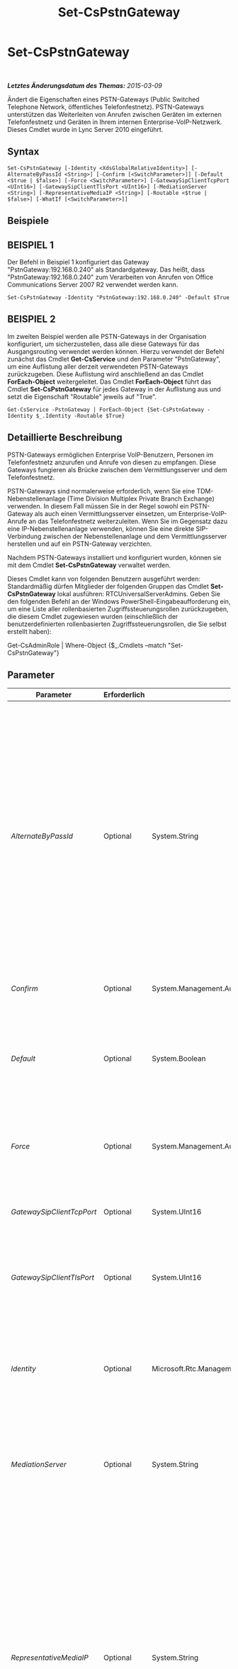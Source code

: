 ﻿---
title: Set-CsPstnGateway
TOCTitle: Set-CsPstnGateway
ms:assetid: 5d61e7e5-dacb-4dd3-bdd5-b757d98181d3
ms:mtpsurl: https://technet.microsoft.com/de-de/library/Gg398408(v=OCS.15)
ms:contentKeyID: 49294139
ms.date: 05/19/2016
mtps_version: v=OCS.15
ms.translationtype: HT
---

# Set-CsPstnGateway

 

_**Letztes Änderungsdatum des Themas:** 2015-03-09_

Ändert die Eigenschaften eines PSTN-Gateways (Public Switched Telephone Network, öffentliches Telefonfestnetz). PSTN-Gateways unterstützen das Weiterleiten von Anrufen zwischen Geräten im externen Telefonfestnetz und Geräten in Ihrem internen Enterprise-VoIP-Netzwerk. Dieses Cmdlet wurde in Lync Server 2010 eingeführt.

## Syntax

    Set-CsPstnGateway [-Identity <XdsGlobalRelativeIdentity>] [-AlternateByPassId <String>] [-Confirm [<SwitchParameter>]] [-Default <$true | $false>] [-Force <SwitchParameter>] [-GatewaySipClientTcpPort <UInt16>] [-GatewaySipClientTlsPort <UInt16>] [-MediationServer <String>] [-RepresentativeMediaIP <String>] [-Routable <$true | $false>] [-WhatIf [<SwitchParameter>]]

## Beispiele

## BEISPIEL 1

Der Befehl in Beispiel 1 konfiguriert das Gateway "PstnGateway:192.168.0.240" als Standardgateway. Das heißt, dass "PstnGateway:192.168.0.240" zum Verarbeiten von Anrufen von Office Communications Server 2007 R2 verwendet werden kann.

    Set-CsPstnGateway -Identity "PstnGateway:192.168.0.240" -Default $True

## BEISPIEL 2

Im zweiten Beispiel werden alle PSTN-Gateways in der Organisation konfiguriert, um sicherzustellen, dass alle diese Gateways für das Ausgangsrouting verwendet werden können. Hierzu verwendet der Befehl zunächst das Cmdlet **Get-CsService** und den Parameter "PstnGateway", um eine Auflistung aller derzeit verwendeten PSTN-Gateways zurückzugeben. Diese Auflistung wird anschließend an das Cmdlet **ForEach-Object** weitergeleitet. Das Cmdlet **ForEach-Object** führt das Cmdlet **Set-CsPstnGateway** für jedes Gateway in der Auflistung aus und setzt die Eigenschaft "Routable" jeweils auf "True".

    Get-CsService -PstnGateway | ForEach-Object {Set-CsPstnGateway -Identity $_.Identity -Routable $True}

## Detaillierte Beschreibung

PSTN-Gateways ermöglichen Enterprise VoIP-Benutzern, Personen im Telefonfestnetz anzurufen und Anrufe von diesen zu empfangen. Diese Gateways fungieren als Brücke zwischen dem Vermittlungsserver und dem Telefonfestnetz.

PSTN-Gateways sind normalerweise erforderlich, wenn Sie eine TDM-Nebenstellenanlage (Time Division Multiplex Private Branch Exchange) verwenden. In diesem Fall müssen Sie in der Regel sowohl ein PSTN-Gateway als auch einen Vermittlungsserver einsetzen, um Enterprise-VoIP-Anrufe an das Telefonfestnetz weiterzuleiten. Wenn Sie im Gegensatz dazu eine IP-Nebenstellenanlage verwenden, können Sie eine direkte SIP-Verbindung zwischen der Nebenstellenanlage und dem Vermittlungsserver herstellen und auf ein PSTN-Gateway verzichten.

Nachdem PSTN-Gateways installiert und konfiguriert wurden, können sie mit dem Cmdlet **Set-CsPstnGateway** verwaltet werden.

Dieses Cmdlet kann von folgenden Benutzern ausgeführt werden: Standardmäßig dürfen Mitglieder der folgenden Gruppen das Cmdlet **Set-CsPstnGateway** lokal ausführen: RTCUniversalServerAdmins. Geben Sie den folgenden Befehl an der Windows PowerShell-Eingabeaufforderung ein, um eine Liste aller rollenbasierten Zugriffssteuerungsrollen zurückzugeben, die diesem Cmdlet zugewiesen wurden (einschließlich der benutzerdefinierten rollenbasierten Zugriffssteuerungsrollen, die Sie selbst erstellt haben):

Get-CsAdminRole | Where-Object {$\_.Cmdlets –match "Set-CsPstnGateway"}

## Parameter


<table>
<colgroup>
<col style="width: 25%" />
<col style="width: 25%" />
<col style="width: 25%" />
<col style="width: 25%" />
</colgroup>
<thead>
<tr class="header">
<th>Parameter</th>
<th>Erforderlich</th>
<th>Typ</th>
<th>Beschreibung</th>
</tr>
</thead>
<tbody>
<tr class="odd">
<td><p><em>AlternateByPassId</em></p></td>
<td><p>Optional</p></td>
<td><p>System.String</p></td>
<td><p>GUID (Globally Unique Identifier), die die alternative ID für die Umgehung darstellt. Diese ID wird automatisch von Lync Server generiert und dient zum Vermeiden von HCR (Hairpin Call Routing). Je nach Konfiguration Ihres Systems kann HCR den Vermittlungsserver automatisch umgehen, ohne dass Sie einzelne Subnetze definieren und allen Standorten und Regionen zuordnen müssen.</p>
<p>Hierzu müssen Sie in der Regel die Umgehung global aktivieren, um Netzwerkkonfigurationsstandorte und -regionen zu verwenden, und anschließend die Umgehung in der Trunkkonfiguration für Ihr PSTN-Gateway aktivieren.</p>
<p>HCR liegt vor, wenn ein aus dem Telefonfestnetz eingehender Anruf über die Anrufweiterleitung oder über das gleichzeitige Klingeln an das Netzwerk zurückgeleitet wird.</p></td>
</tr>
<tr class="even">
<td><p><em>Confirm</em></p></td>
<td><p>Optional</p></td>
<td><p>System.Management.Automation.SwitchParameter</p></td>
<td><p>Fordert Sie vor der Ausführung des Befehls zum Bestätigen auf.</p></td>
</tr>
<tr class="odd">
<td><p><em>Default</em></p></td>
<td><p>Optional</p></td>
<td><p>System.Boolean</p></td>
<td><p>Bei Festlegung auf &quot;True&quot; verarbeitet dieses Gateway Anrufe, die von Office Communications Server 2007 R2 gesendet werden. In der Auflistung von Gateways, die von einem einzelnen Vermittlungsserver verwaltet werden, kann es nur ein Standardgateway geben.</p></td>
</tr>
<tr class="even">
<td><p><em>Force</em></p></td>
<td><p>Optional</p></td>
<td><p>System.Management.Automation.SwitchParameter</p></td>
<td><p>Unterdrückt die Anzeige von Bestätigungsaufforderungen oder Meldungen bei nicht schwerwiegenden Fehlern, die beim Ausführen des Cmdlets auftreten können.</p></td>
</tr>
<tr class="odd">
<td><p><em>GatewaySipClientTcpPort</em></p></td>
<td><p>Optional</p></td>
<td><p>System.UInt16</p></td>
<td><p>Überwachter Port für die Kommunikation mit Vermittlungsservern über TCP (Transmission Control Protocol). Der Standardwert lautet 5066.</p></td>
</tr>
<tr class="even">
<td><p><em>GatewaySipClientTlsPort</em></p></td>
<td><p>Optional</p></td>
<td><p>System.UInt16</p></td>
<td><p>Überwachter Port für die Kommunikation mit Vermittlungsservern über das TLS-Protokoll (Transport Layer Security). Der Standardwert lautet 5067.</p></td>
</tr>
<tr class="odd">
<td><p><em>Identity</em></p></td>
<td><p>Optional</p></td>
<td><p>Microsoft.Rtc.Management.Xds.XdsGlobalRelativeIdentity</p></td>
<td><p>Dienstidentität des zu ändernden PSTN-Gateways. Beispiel: -Identity &quot;PstnGateway:192.168.0.240&quot;.</p>
<p>Beachten Sie, dass Sie das Präfix &quot;PstnGatewayServer:&quot; beim Angeben eines PSTN-Gateways auch auslassen können. Beispiel: -Identity &quot;atl-cs-001.litwareinc.com&quot;.</p>
<p></p></td>
</tr>
<tr class="even">
<td><p><em>MediationServer</em></p></td>
<td><p>Optional</p></td>
<td><p>System.String</p></td>
<td><p>Dienstidentität des Vermittlungsservers, der dem PSTN-Gateway zugeordnet werden soll. Beispiel: -MediationServer &quot;MediationServer:atl-cs-001.litwareinc.com&quot;.</p></td>
</tr>
<tr class="odd">
<td><p><em>RepresentativeMediaIP</em></p></td>
<td><p>Optional</p></td>
<td><p>System.String</p></td>
<td><p>IP-Adresse des dem Gateway zugeordneten Medienprozessors, vorausgesetzt, der Prozessorstandort unterscheidet sich von der Signaladresse. Sowohl Medienumgehung als auch Anrufsteuerung basieren auf dem Standort des Gatewaymedienprozessors. Standardmäßig stimmt dieser mit der Signaladresse überein. Wenn sich die beiden Standorte unterscheiden (wenn der Medienprozessor sich beispielsweise an einem Remotestandort und der Signalpeer sich am zentralen Standort befindet), muss &quot;RepresentativeMediaIP&quot; mit der IP-Adresse des Medienprozessors konfiguriert werden.</p>
<p>Wenn Sie mehrere Medienprozessoren mit jeweils einer eigenen IP-Adresse an demselben Standort bereitgestellt haben, können Sie eine dieser IP-Adressen bei der Konfiguration der Eigenschaft &quot;RepresentativeMediaIP&quot; verwenden.</p></td>
</tr>
<tr class="even">
<td><p><em>Routable</em></p></td>
<td><p>Optional</p></td>
<td><p>System.Boolean</p></td>
<td><p>Bei Festlegung auf &quot;True&quot; kann das Gateway beim Ausgangsrouting verwendet werden.</p></td>
</tr>
<tr class="odd">
<td><p><em>WhatIf</em></p></td>
<td><p>Optional</p></td>
<td><p>System.Management.Automation.SwitchParameter</p></td>
<td><p>Beschreibt die Auswirkungen einer Ausführung des Befehls, ohne den Befehl tatsächlich auszuführen.</p></td>
</tr>
</tbody>
</table>


## Eingabetypen

Keine. Das Cmdlet **Get-CsPstnGateway** akzeptiert keine weitergeleitete Eingabe.

## Rückgabetypen

Mit dem Cmdlet **Set-CsPstnGateway** werden keine Objekte oder Werte zurückgegeben. Stattdessen ändert das Cmdlet vorhandene Instanzen des Objekts "Microsoft.Rtc.Management.Xds.DisplayPstnGateway".

## Siehe auch

#### Weitere Ressourcen

[Get-CsService](get-csservice.md)

